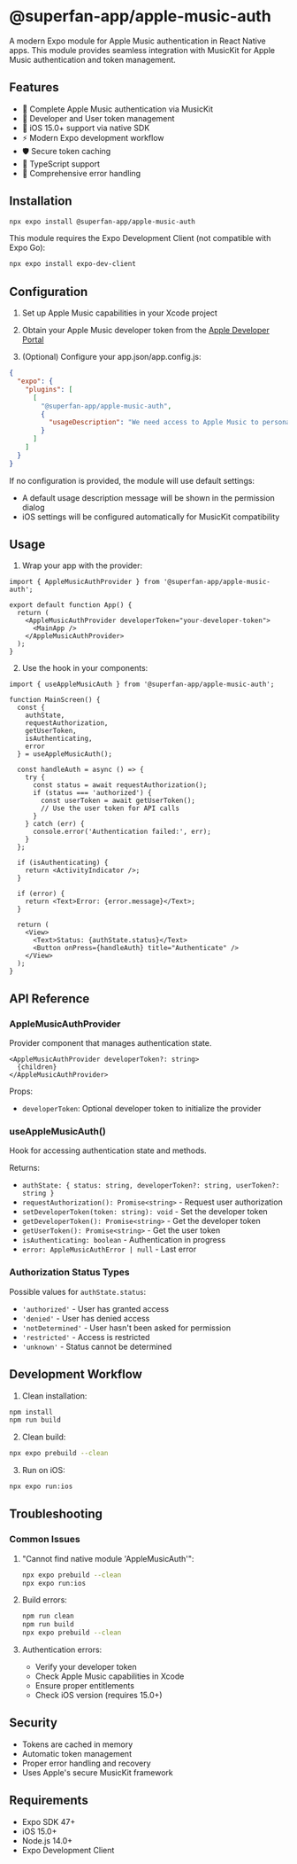 # @superfan-app/apple-music-auth

A modern Expo module for Apple Music authentication in React Native apps. This module provides seamless integration with MusicKit for Apple Music authentication and token management.

## Features

- 🎵 Complete Apple Music authentication via MusicKit
- 🔑 Developer and User token management
- 📱 iOS 15.0+ support via native SDK
- ⚡️ Modern Expo development workflow
- 🛡️ Secure token caching
- 🔧 TypeScript support
- 📝 Comprehensive error handling

## Installation

```bash
npx expo install @superfan-app/apple-music-auth
```

This module requires the Expo Development Client (not compatible with Expo Go):

```bash
npx expo install expo-dev-client
```

## Configuration

1. Set up Apple Music capabilities in your Xcode project

2. Obtain your Apple Music developer token from the [Apple Developer Portal](https://developer.apple.com/account/resources/certificates/list)

3. (Optional) Configure your app.json/app.config.js:

```json
{
  "expo": {
    "plugins": [
      [
        "@superfan-app/apple-music-auth",
        {
          "usageDescription": "We need access to Apple Music to personalize your experience"
        }
      ]
    ]
  }
}
```

If no configuration is provided, the module will use default settings:
- A default usage description message will be shown in the permission dialog
- iOS settings will be configured automatically for MusicKit compatibility

## Usage

1. Wrap your app with the provider:

```tsx
import { AppleMusicAuthProvider } from '@superfan-app/apple-music-auth';

export default function App() {
  return (
    <AppleMusicAuthProvider developerToken="your-developer-token">
      <MainApp />
    </AppleMusicAuthProvider>
  );
}
```

2. Use the hook in your components:

```tsx
import { useAppleMusicAuth } from '@superfan-app/apple-music-auth';

function MainScreen() {
  const { 
    authState,
    requestAuthorization,
    getUserToken,
    isAuthenticating,
    error
  } = useAppleMusicAuth();

  const handleAuth = async () => {
    try {
      const status = await requestAuthorization();
      if (status === 'authorized') {
        const userToken = await getUserToken();
        // Use the user token for API calls
      }
    } catch (err) {
      console.error('Authentication failed:', err);
    }
  };

  if (isAuthenticating) {
    return <ActivityIndicator />;
  }

  if (error) {
    return <Text>Error: {error.message}</Text>;
  }

  return (
    <View>
      <Text>Status: {authState.status}</Text>
      <Button onPress={handleAuth} title="Authenticate" />
    </View>
  );
}
```

## API Reference

### AppleMusicAuthProvider

Provider component that manages authentication state.

```tsx
<AppleMusicAuthProvider developerToken?: string>
  {children}
</AppleMusicAuthProvider>
```

Props:
- `developerToken`: Optional developer token to initialize the provider

### useAppleMusicAuth()

Hook for accessing authentication state and methods.

Returns:
- `authState: { status: string, developerToken?: string, userToken?: string }`
- `requestAuthorization(): Promise<string>` - Request user authorization
- `setDeveloperToken(token: string): void` - Set the developer token
- `getDeveloperToken(): Promise<string>` - Get the developer token
- `getUserToken(): Promise<string>` - Get the user token
- `isAuthenticating: boolean` - Authentication in progress
- `error: AppleMusicAuthError | null` - Last error

### Authorization Status Types

Possible values for `authState.status`:
- `'authorized'` - User has granted access
- `'denied'` - User has denied access
- `'notDetermined'` - User hasn't been asked for permission
- `'restricted'` - Access is restricted
- `'unknown'` - Status cannot be determined

## Development Workflow

1. Clean installation:
```bash
npm install
npm run build
```

2. Clean build:
```bash
npx expo prebuild --clean
```

3. Run on iOS:
```bash
npx expo run:ios
```

## Troubleshooting

### Common Issues

1. "Cannot find native module 'AppleMusicAuth'":
   ```bash
   npx expo prebuild --clean
   npx expo run:ios
   ```

2. Build errors:
   ```bash
   npm run clean
   npm run build
   npx expo prebuild --clean
   ```

3. Authentication errors:
   - Verify your developer token
   - Check Apple Music capabilities in Xcode
   - Ensure proper entitlements
   - Check iOS version (requires 15.0+)

## Security

- Tokens are cached in memory
- Automatic token management
- Proper error handling and recovery
- Uses Apple's secure MusicKit framework

## Requirements

- Expo SDK 47+
- iOS 15.0+
- Node.js 14.0+
- Expo Development Client
